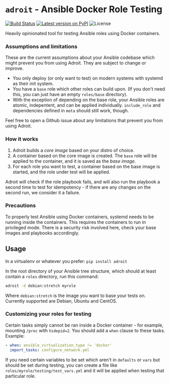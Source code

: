 # `adroit` - Ansible Docker Role Testing

[![Build Status](https://travis-ci.org/anlutro/adroit.svg?branch=master)](https://travis-ci.org/anlutro/adroit)
[![Latest version on PyPI](https://img.shields.io/pypi/v/adroit.svg?maxAge=2592000)](https://pypi.org/project/adroit)
![License](https://img.shields.io/github/license/anlutro/adroit.svg)

Heavily opinionated tool for testing Ansible roles using Docker containers.

### Assumptions and limitations

These are the current assumptions about your Ansible codebase which might prevent you from using Adroit. They are subject to change or improve.

- You only deploy (or only want to test) on modern systems with systemd as their init system.
- You have a `base` role which other roles can build upon. (If you don't need this, you can just have an empty `roles/base` directory).
- With the exception of depending on the base role, your Ansible roles are atomic, indepentent, and can be applied individually. `include_role` and dependencies defined in `meta` should still work, though.

Feel free to open a Github issue about any limitations that prevent you from using Adroit.

### How it works

1. Adroit builds a *core image* based on your distro of choice.
2. A container based on the core image is created. The `base` role will be applied to the container, and it is saved as the *base image*.
3. For each role you want to test, a container based on the base image is started, and the role under test will be applied.

Adroit will check if the role playbook fails, and will also run the playbook a second time to test for idempotency - if there are any changes on the second run, we consider it a failure.

### Precautions

To properly test Ansible using Docker containers, systemd needs to be running inside the containers. This requires the containers to run in privileged mode. There is a security risk involved here, check your base images and playbooks accordingly.

## Usage

In a virtualenv or whatever you prefer: `pip install adroit`

In the root directory of your Ansible tree structure, which should at least contain a `roles` directory, run this command:

```bash
adroit -d debian:stretch myrole
```

Where `debian:stretch` is the image you want to base your tests on. Currently supported are Debian, Ubuntu and CentOS.

### Customizing your roles for testing

Certain tasks simply cannot be ran inside a Docker container - for example, mounting `/proc` with `hidepid=2`. You should add a `when` clause to these tasks. Example:

```yaml
- when: ansible_virtualization_type != 'docker'
  import_tasks: configure_network.yml
```

If you need certain variables to be set which aren't in `defaults` or `vars` but should be set during testing, you can create a file like `roles/myrole/testing/test_vars.yml` and it will be applied when testing that particular role.

